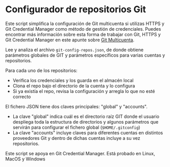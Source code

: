 # Configurador de repositorios Git

Este script simplifica la configuración de Git multicuenta si utilizas HTTPS y Git Credential Manager como método de gestión de credenciales. Puedes encontrar más información sobre esta forma de trabajar con Git, HTTPS y Git Credential Manager en este apunte sobre [Git Multicuenta](https://www.luispa.com/desarrollo/2024/09/21/git-multicuenta.html).

Lee y analiza el archivo `git-config-repos.json`, de donde obtiene parámetros globales de GIT y parámetros específicos para varias cuentas y repositorios.

Para cada uno de los repositorios:

- Verifica los credenciales y los guarda en el almacén local
- Clona el repo bajo el directorio de la cuenta y lo configura
- Si ya existía el repo, revisa la configuración y arregla lo que no esté correcto

El fichero JSON tiene dos claves principales: "global" y "accounts".

- La clave "global" indica cuál es el directorio raíz GIT donde el usuario despliega toda la estructura de directorios y algunos parámetros que servirán para configurar el fichero global (`$HOME/.gitconfig`)
- La clave "accounts" incluye claves para diferentes cuentas en distintos proveedores Git y dentro de dichas cuentas incluye a su vez repositorios.

Este script se apoya en Git Credential Manager. Está probado en Linux, MacOS y Windows

